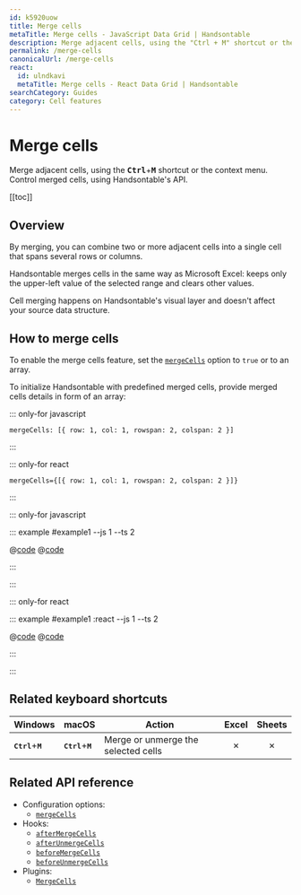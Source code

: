 ```yaml
---
id: k5920uow
title: Merge cells
metaTitle: Merge cells - JavaScript Data Grid | Handsontable
description: Merge adjacent cells, using the "Ctrl + M" shortcut or the context menu. Control merged cells, using Handsontable's API.
permalink: /merge-cells
canonicalUrl: /merge-cells
react:
  id: ulndkavi
  metaTitle: Merge cells - React Data Grid | Handsontable
searchCategory: Guides
category: Cell features
---
```


# Merge cells

Merge adjacent cells, using the <kbd>**Ctrl**</kbd>+<kbd>**M**</kbd> shortcut or the context menu. Control merged cells, using Handsontable's API.

[[toc]]

## Overview

By merging, you can combine two or more adjacent cells into a single cell that spans several rows or columns.

Handsontable merges cells in the same way as Microsoft Excel: keeps only the upper-left value of the selected range and clears other values.

Cell merging happens on Handsontable's visual layer and doesn't affect your source data structure.

## How to merge cells

To enable the merge cells feature, set the [`mergeCells`](@/api/options.md#mergecells) option to  `true` or to an array.

To initialize Handsontable with predefined merged cells, provide merged cells details in form of an array:

::: only-for javascript

`mergeCells: [{ row: 1, col: 1, rowspan: 2, colspan: 2 }]`

:::

::: only-for react

`mergeCells={[{ row: 1, col: 1, rowspan: 2, colspan: 2 }]}`

:::

::: only-for javascript

::: example #example1 --js 1 --ts 2

@[code](@/content/guides/cell-features/merge-cells/javascript/example1.js)
@[code](@/content/guides/cell-features/merge-cells/javascript/example1.ts)

:::

:::

::: only-for react

::: example #example1 :react --js 1 --ts 2

@[code](@/content/guides/cell-features/merge-cells/react/example1.jsx)
@[code](@/content/guides/cell-features/merge-cells/react/example1.tsx)

:::

:::

## Related keyboard shortcuts

| Windows                                | macOS                                  | Action                              |  Excel  | Sheets  |
| -------------------------------------- | -------------------------------------- | ----------------------------------- | :-----: | :-----: |
| <kbd>**Ctrl**</kbd>+<kbd>**M**</kbd> | <kbd>**Ctrl**</kbd>+<kbd>**M**</kbd> | Merge or unmerge the selected cells | &cross; | &cross; |

## Related API reference

- Configuration options:
  - [`mergeCells`](@/api/options.md#mergecells)
- Hooks:
  - [`afterMergeCells`](@/api/hooks.md#aftermergecells)
  - [`afterUnmergeCells`](@/api/hooks.md#afterunmergecells)
  - [`beforeMergeCells`](@/api/hooks.md#beforemergecells)
  - [`beforeUnmergeCells`](@/api/hooks.md#beforeunmergecells)
- Plugins:
  - [`MergeCells`](@/api/mergeCells.md)
